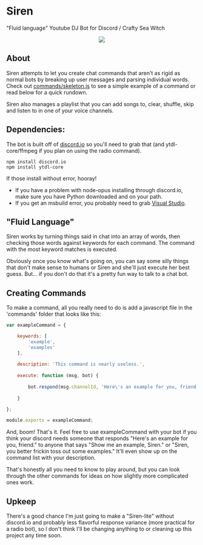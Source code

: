 # Siren
"Fluid language" Youtube DJ Bot for Discord / Crafty Sea Witch

<p align="center"><img src="http://i.imgur.com/xdfFJSf.png"></p>

## About
Siren attempts to let you create chat commands that aren't as rigid as normal bots by breaking up user messages and parsing individual words. Check out [commands/skeleton.js](https://github.com/4waltz/siren/blob/master/commands/skeleton.js) to see a simple example of a command
or read below for a quick rundown.

Siren also manages a playlist that you can add songs to, clear, shuffle, skip and listen to in one of your voice channels.

## Dependencies:
The bot is built off of [discord.io](https://github.com/izy521/discord.io) so you'll need to grab that (and ytdl-core/ffmpeg if you plan on using the radio command).
```
npm install discord.io
npm install ytdl-core
```
If those install without error, hooray! 
* If you have a problem with node-opus installing through discord.io, make sure you have Python downloaded and on your path. 
* If you get an msbuild error, you probably need to grab [Visual Studio](https://www.microsoft.com/en-us/download/details.aspx?id=44914).

## "Fluid Language"
Siren works by turning things said in chat into an array of words, then checking those words against keywords for each command. The command with the most keyword matches is executed. 

Obviously once you know what's going on, you can say some silly things that don't make sense to humans or Siren and she'll just execute her best guess. But... if you don't do that it's a pretty fun way to talk to a chat bot.

## Creating Commands
To make a command, all you really need to do is add a javascript file in the 'commands' folder that looks like this:
```javascript
var exampleCommand = {

    keywords: [
        'example',
        'examples'
    ],
    
    description: 'This command is nearly useless.',
    
    execute: function (msg, bot) {
    
        bot.respond(msg.channelId, 'Here\'s an example for you, friend.');
    
    }
    
};

module.exports = exampleCommand;
```

And, boom! That's it. Feel free to use exampleCommand with your bot if you think your discord needs someone that responds "Here's an example for you, friend." to anyone that says "Show me an example, Siren." or "Siren, you better frickin toss out some examples." It'll even show up on the command list with your description.

That's honestly all you need to know to play around, but you can look through the other commands for ideas on how slightly more complicated ones work.

## Upkeep
There's a good chance I'm just going to make a "Siren-lite" without discord.io and probably less flavorful response variance (more practical for a radio bot), so I don't think I'll be changing anything to or cleaning up this project any time soon.
